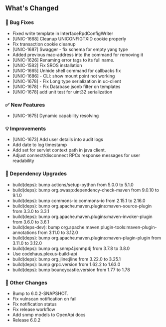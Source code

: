 <!-- Release notes generated using configuration in .github/release.yml at 6.0.2 -->

## What's Changed
### 🐞 Bug Fixes
* Fixed write template in InterfaceRpdConfigWriter
* [UNIC-1668] Cleanup UNICONFIGTXID cookie properly
* Fix transaction cookie cleanup
* [UNIC-1687] Swagger - fix schema for empty yang type
* Added previous mac-address into the command for removing it
* [UNIC-1626] Renaming error tags to its full name.
* [UNIC-1582] Fix SROS installation
* [UNIC-1665] Unhide shell command for callbacks fix
* [UNIC-1686] - CLI: show mount point not working
* [UNIC-1678] - Fix Long type serialization in uc-client
* [UNIC-1678] - Fix Database jsonb filter on templates
* [UNIC-1678] add unit test for uint32 serialization
### ✅ New Features
* [UNIC-1675] Dynamic capability resolving
### 💡 Improvements
* [UNIC-1673] Add user details into audit logs
* Add date to log timestamp
* Add set for servlet context path in java client.
* Adjust connect/disconnect RPCs response messages for user readability
### 🔨 Dependency Upgrades
* build(deps): bump actions/setup-python from 5.0.0 to 5.1.0
* build(deps): bump org.owasp:dependency-check-maven from 9.0.10 to 9.1.0
* build(deps): bump commons-io:commons-io from 2.15.1 to 2.16.0
* build(deps): bump org.apache.maven.plugins:maven-source-plugin from 3.3.0 to 3.3.1
* build(deps): bump org.apache.maven.plugins:maven-invoker-plugin from 3.6.0 to 3.6.1
* build(deps-dev): bump org.apache.maven.plugin-tools:maven-plugin-annotations from 3.11.0 to 3.12.0
* build(deps): bump org.apache.maven.plugins:maven-plugin-plugin from 3.11.0 to 3.12.0
* build(deps): bump org.snmp4j:snmp4j from 3.7.8 to 3.8.0
* Use codehaus.plexus-build-api
* build(deps): bump org.jline:jline from 3.22.0 to 3.25.1
* build(deps): bump grpc.version from 1.62.2 to 1.63.0
* build(deps): bump bouncycastle.version from 1.77 to 1.78
### 🔧 Other Changes
* Bump to 6.0.2-SNAPSHOT.
* Fix vulnscan notification on fail
* Fix notification status
* Fix release workflow
* Add snmp models to OpenApi docs
* Release 6.0.2
